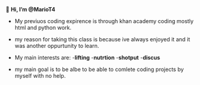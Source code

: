 👋 **Hi, I’m @MarioT4**
- My previuos coding expirence is through khan academy coding mostly html and python work.
- my reason for taking this class is because ive always enjoyed it and it was another oppurtunity to learn.
- My main interests are: 
  -**lifting** 
  -**nutrtion** 
  -**shotput** 
  -**discus** 

- my main goal is to be albe to be able to comlete coding projects by myself with no help.

<!---
MarioT4/MarioT4 is a ✨ special ✨ repository because its `README.md` (this file) appears on your GitHub profile.
You can click the Preview link to take a look at your changes.
--->
